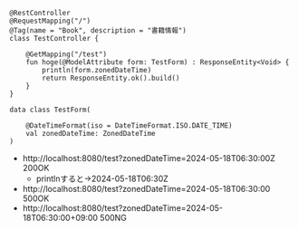 ```
@RestController
@RequestMapping("/")
@Tag(name = "Book", description = "書籍情報")
class TestController {

    @GetMapping("/test")
    fun hoge(@ModelAttribute form: TestForm) : ResponseEntity<Void> {
        println(form.zonedDateTime)
        return ResponseEntity.ok().build()
    }
}

data class TestForm(

    @DateTimeFormat(iso = DateTimeFormat.ISO.DATE_TIME)
    val zonedDateTime: ZonedDateTime
)
```

* http://localhost:8080/test?zonedDateTime=2024-05-18T06:30:00Z 200OK
  * printlnすると→2024-05-18T06:30Z
* http://localhost:8080/test?zonedDateTime=2024-05-18T06:30:00 500OK
* http://localhost:8080/test?zonedDateTime=2024-05-18T06:30:00+09:00 500NG
